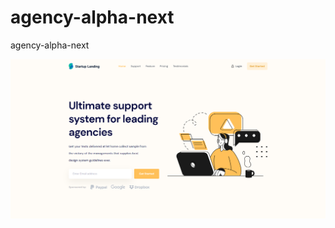 # agency-alpha-next
agency-alpha-next

![Image](https://github.com/abdanzamzam/agency-alpha-next/blob/main/Capture.PNG)
